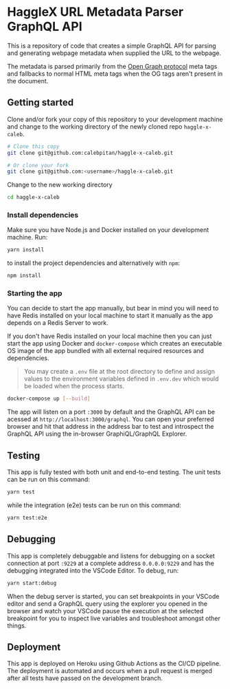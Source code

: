 # HaggleX URL Metadata Parser GraphQL API

This is a repository of code that creates a simple GraphQL API for parsing and generating webpage metadata when supplied the URL to the webpage.

The metadata is parsed primarily from the [Open Graph protocol](https://ogp.me) meta tags and fallbacks to normal HTML meta tags when the OG tags aren't present in the document.

## Getting started

Clone and/or fork your copy of this repository to your development machine and change to the working directory of the newly cloned repo `haggle-x-caleb`.

```bash
# Clone this copy
git clone git@github.com:calebpitan/haggle-x-caleb.git
```

```bash
# Or clone your fork
git clone git@github.com:<username>/haggle-x-caleb.git
```

Change to the new working directory

```bash
cd haggle-x-caleb
```

### Install dependencies

Make sure you have Node.js and Docker installed on your development machine. Run:

```bash
yarn install
```

to install the project dependencies and alternatively with `npm`:

```bash
npm install
```

### Starting the app

You can decide to start the app manually, but bear in mind you will need to have Redis installed on your local machine to start it manually as the app depends on a Redis Server to work. 

If you don't have Redis installed on your local machine then you can just start the app using Docker and `docker-compose` which creates an executable OS image of the app bundled with all external required resources and dependencies.

> You may create a `.env` file at the root directory to define and assign values to the environment variables defined in `.env.dev` which would be loaded when the process starts.

```bash
docker-compose up [--build]
```

The app will listen on a port `:3000` by default and the GraphQL API can be acessed at `http://localhost:3000/graphql`. You can open your preferred browser and hit that address in the address bar to test and introspect the GraphQL API using the in-browser GraphiQL/GraphQL Explorer.

## Testing

This app is fully tested with both unit and end-to-end testing. The unit tests can be run on this command:

```bash
yarn test
```

while the integration (e2e) tests can be run on this command:

```bash
yarn test:e2e
```

## Debugging

This app is completely debuggable and listens for debugging on a socket connection at port `:9229` at a complete address `0.0.0.0:9229` and has the debugging integrated into the VSCode Editor. To debug, run:

```bash
yarn start:debug
```

When the debug server is started, you can set breakpoints in your VSCode editor and send a GraphQL query using the explorer you opened in the browser and watch your VSCode pause the execution at the selected breakpoint for you to inspect live variables and troubleshoot amongst other things.

## Deployment

This app is deployed on Heroku using Github Actions as the CI/CD pipeline. The deployment is automated and occurs when a pull request is merged after all tests have passed on the development branch.

